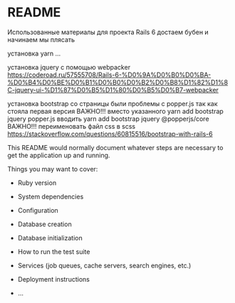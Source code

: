 # README
Использованные материалы для проекта
Rails 6 достаем бубен и начинаем мы плясать

установка yarn ...



установка jquery c помощью webpacker
https://coderoad.ru/57555708/Rails-6-%D0%9A%D0%B0%D0%BA-%D0%B4%D0%BE%D0%B1%D0%B0%D0%B2%D0%B8%D1%82%D1%8C-jquery-ui-%D1%87%D0%B5%D1%80%D0%B5%D0%B7-webpacker 


установка bootstrap со страницы
были проблемы с popper.js так как стояла первая версия
ВАЖНО!!! вместо указанного yarn add bootstrap jquery popper.js вводить yarn add bootstrap jquery @popperjs/core
ВАЖНО!!! переименовать файл css в scss
https://stackoverflow.com/questions/60815516/bootstrap-with-rails-6



This README would normally document whatever steps are necessary to get the
application up and running.

Things you may want to cover:

* Ruby version

* System dependencies

* Configuration

* Database creation

* Database initialization

* How to run the test suite

* Services (job queues, cache servers, search engines, etc.)

* Deployment instructions

* ...
